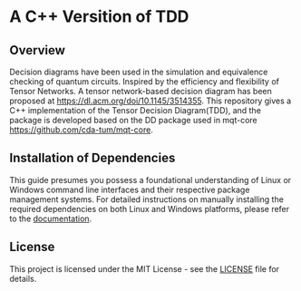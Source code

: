 # A C++ Versition of TDD

## Overview
Decision diagrams have been used in the simulation and equivalence checking of quantum circuits. Inspired by the efficiency and flexibility of Tensor Networks. A tensor network-based decision diagram has been proposed at https://dl.acm.org/doi/10.1145/3514355. This repository gives a C++ implementation of the Tensor Decision Diagram(TDD), and the package is developed based on the DD package used in mqt-core https://github.com/cda-tum/mqt-core. 

## Installation of Dependencies
This guide presumes you possess a foundational understanding of Linux or Windows command line interfaces and their respective package management systems. For detailed instructions on manually installing the required dependencies on both Linux and Windows platforms, please refer to the [documentation](dependencies.md). 

## License

This project is licensed under the MIT License - see the [LICENSE](LICENSE.txt) file for details.